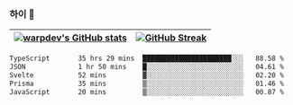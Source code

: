 
### 하이 👋
[![warpdev's GitHub stats](https://github-readme-stats.vercel.app/api?username=warpdev&show_icons=true&theme=vue-dark)](#) |[![GitHub Streak](https://github-readme-streak-stats.herokuapp.com/?user=warpdev&theme=dark)](#)
--- | --- |
<!--START_SECTION:waka-->

```txt
TypeScript       35 hrs 29 mins  ██████████████████████░░░   88.58 %
JSON             1 hr 50 mins    █░░░░░░░░░░░░░░░░░░░░░░░░   04.61 %
Svelte           52 mins         ▓░░░░░░░░░░░░░░░░░░░░░░░░   02.20 %
Prisma           35 mins         ▒░░░░░░░░░░░░░░░░░░░░░░░░   01.46 %
JavaScript       20 mins         ▒░░░░░░░░░░░░░░░░░░░░░░░░   00.87 %
```

<!--END_SECTION:waka-->

<!--
**warpdev/warpdev** is a ✨ _special_ ✨ repository because its `README.md` (this file) appears on your GitHub profile.

Here are some ideas to get you started:

- 🔭 I’m currently working on ...
- 🌱 I’m currently learning ...
- 👯 I’m looking to collaborate on ...
- 🤔 I’m looking for help with ...
- 💬 Ask me about ...
- 📫 How to reach me: ...
- 😄 Pronouns: ...
- ⚡ Fun fact: ...
-->
